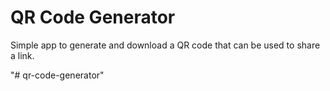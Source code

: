 # QR Code Generator

Simple app to generate and download a QR code that can be used to share a link.


"# qr-code-generator" 
